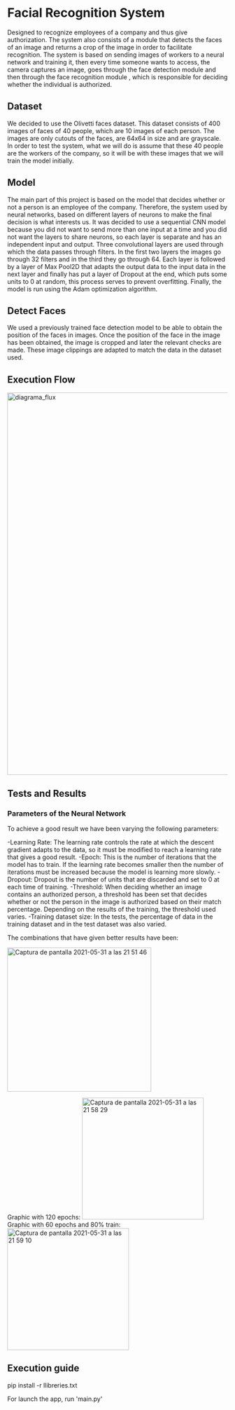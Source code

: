 # Facial Recognition System

Designed to recognize employees of a company and thus give authorization. The system also consists of a module that detects the faces of an image and returns a crop of the image in order to facilitate recognition. The system is based on sending images of workers to a neural network and training it, then every time someone wants to access, the camera captures an image, goes through the face detection module and then through the face recognition module , which is responsible for deciding whether the individual is authorized.

## Dataset

We decided to use the Olivetti faces dataset. This dataset consists of 400 images of faces of 40 people, which are 10 images of each person. The images are only cutouts of the faces, are 64x64 in size and are grayscale. In order to test the system, what we will do is assume that these 40 people are the workers of the company, so it will be with these images that we will train the model initially.

## Model

The main part of this project is based on the model that decides whether or not a person is an employee of the company. Therefore, the system used by neural networks, based on different layers of neurons
to make the final decision is what interests us.
It was decided to use a sequential CNN model because you did not want to send more than one input at a time and you did not want the layers to share neurons, so each layer is separate and has an independent input and output. Three convolutional layers are used through which the data passes through filters. In the first two layers the images go through 32 filters and in the third they go through 64. Each layer is followed by a layer of Max Pool2D that adapts the output data to the input data in the next layer and finally has put a layer of Dropout at the end, which puts some units to 0 at random, this process serves to prevent overfitting. Finally, the model is run using the Adam optimization algorithm.

## Detect Faces 

We used a previously trained face detection model to be able to obtain the position of the faces in images. Once the position of the face in the image has been obtained, the image is cropped and later the relevant checks are made. These image clippings are adapted to match the data in the dataset used.

## Execution Flow

<img width="873" alt="diagrama_flux" src="https://user-images.githubusercontent.com/65408666/120235441-49723a00-c25a-11eb-9434-4c06c5e871e6.png">

## Tests and Results

### Parameters of the Neural Network
To achieve a good result we have been varying the following parameters:

-Learning Rate: The learning rate controls the rate at which the descent gradient adapts to the data, so it must be modified to reach a learning rate that gives a good result.
-Epoch: This is the number of iterations that the model has to train. If the learning rate becomes smaller then the number of iterations must be increased because the model is learning more slowly.
-Dropout: Dropout is the number of units that are discarded and set to 0 at each time of training.
-Threshold: When deciding whether an image contains an authorized person, a threshold has been set that decides whether or not the person in the image is authorized based on their match percentage. Depending on the results of the training, the threshold used varies.
-Training dataset size: In the tests, the percentage of data in the training dataset and in the test dataset was also varied.

The combinations that have given better results have been:

<img width="329" alt="Captura de pantalla 2021-05-31 a las 21 51 46" src="https://user-images.githubusercontent.com/65408666/120235482-67d83580-c25a-11eb-8f89-a31d15b8d156.png">

Graphic with 120 epochs:
<img width="278" alt="Captura de pantalla 2021-05-31 a las 21 58 29" src="https://user-images.githubusercontent.com/65408666/120235901-56dbf400-c25b-11eb-87f4-f80dbe390b52.png">
Graphic with 60 epochs and 80% train:
<img width="278" alt="Captura de pantalla 2021-05-31 a las 21 59 10" src="https://user-images.githubusercontent.com/65408666/120235945-6eb37800-c25b-11eb-9726-c4cced9a745c.png">



## Execution guide

pip install -r llibreries.txt

For launch the app, run 'main.py'
